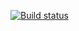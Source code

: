 [![Build status](https://ci.appveyor.com/api/projects/status/14c20fvbqgw5qv96/branch/main?svg=true)](https://ci.appveyor.com/project/Rasl-star/jarselenid/branch/main)
